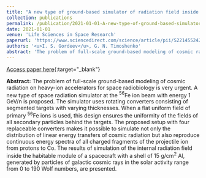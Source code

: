 ```yaml
---
title: "A new type of ground-based simulator of radiation field inside a spacecraft in deep space"
collection: publications
permalink: /publication/2021-01-01-A-new-type-of-ground-based-simulator-of-radiation-field-inside-a-spacecraft-in-deep-space
date: 2021-01-01
venue: 'Life Sciences in Space Research'
paperurl: 'https://www.sciencedirect.com/science/article/pii/S2214552421000389'
authors: '<u>I. S. Gordeev</u>, G. N. Timoshenko'
abstract: 'The problem of full-scale ground-based modeling of cosmic radiation on heavy-ion accelerators for space radiobiology is very urgent. A new type of space radiation simulator at the $^{56}$Fe ion beam with energy 1 GeV/n is proposed. The simulator uses rotating converters consisting of segmented targets with varying thicknesses. When a flat uniform field of primary $^{56}$Fe ions is used, this design ensures the uniformity of the fields of all secondary particles behind the targets. The proposed setup with four replaceable converters makes it possible to simulate not only the distribution of linear energy transfers of cosmic radiation but also reproduce continuous energy spectra of all charged fragments of the projectile ion from protons to Co. The results of simulation of the internal radiation field inside the habitable module of a spacecraft with a shell of 15 g/cm$^2$ Al, generated by particles of galactic cosmic rays in the solar activity range from 0 to 190 Wolf numbers, are presented.'
---
```


[Access paper here](https://www.sciencedirect.com/science/article/pii/S2214552421000389){:target="_blank"}

**Abstract:** The problem of full-scale ground-based modeling of cosmic radiation on heavy-ion accelerators for space radiobiology is very urgent. A new type of space radiation simulator at the $^{56}$Fe ion beam with energy 1 GeV/n is proposed. The simulator uses rotating converters consisting of segmented targets with varying thicknesses. When a flat uniform field of primary $^{56}$Fe ions is used, this design ensures the uniformity of the fields of all secondary particles behind the targets. The proposed setup with four replaceable converters makes it possible to simulate not only the distribution of linear energy transfers of cosmic radiation but also reproduce continuous energy spectra of all charged fragments of the projectile ion from protons to Co. The results of simulation of the internal radiation field inside the habitable module of a spacecraft with a shell of 15 g/cm$^2$ Al, generated by particles of galactic cosmic rays in the solar activity range from 0 to 190 Wolf numbers, are presented.
